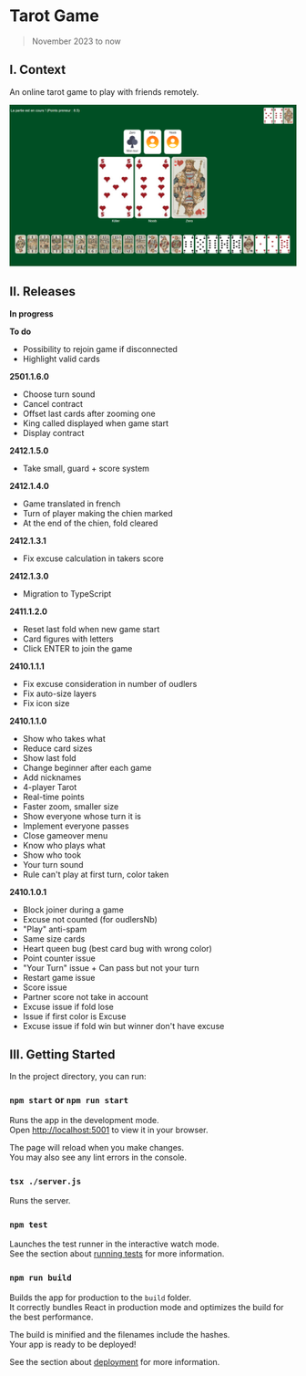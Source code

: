 # Tarot Game

> November 2023 to now

## I. Context

An online tarot game to play with friends remotely.

<p align="center">
  <img width="720" alt="Tarot In Game" src="./src/assets/images/tarot_in_game.png">
</p>


## II. Releases

**In progress**

**To do**

- Possibility to rejoin game if disconnected
- Highlight valid cards

**2501.1.6.0**
- Choose turn sound
- Cancel contract
- Offset last cards after zooming one
- King called displayed when game start
- Display contract

**2412.1.5.0**
- Take small, guard + score system

**2412.1.4.0**
- Game translated in french
- Turn of player making the chien marked
- At the end of the chien, fold cleared

**2412.1.3.1**
- Fix excuse calculation in takers score

**2412.1.3.0**
- Migration to TypeScript

**2411.1.2.0**
- Reset last fold when new game start
- Card figures with letters
- Click ENTER to join the game

**2410.1.1.1**
- Fix excuse consideration in number of oudlers
- Fix auto-size layers
- Fix icon size

**2410.1.1.0**
- Show who takes what
- Reduce card sizes
- Show last fold
- Change beginner after each game
- Add nicknames
- 4-player Tarot
- Real-time points
- Faster zoom, smaller size
- Show everyone whose turn it is
- Implement everyone passes
- Close gameover menu
- Know who plays what
- Show who took
- Your turn sound
- Rule can't play at first turn, color taken

**2410.1.0.1**
- Block joiner during a game
- Excuse not counted (for oudlersNb)
- "Play" anti-spam
- Same size cards
- Heart queen bug (best card bug with wrong color)
- Point counter issue
- "Your Turn" issue + Can pass but not your turn
- Restart game issue
- Score issue
- Partner score not take in account
- Excuse issue if fold lose
- Issue if first color is Excuse
- Excuse issue if fold win but winner don't have excuse

## III. Getting Started

In the project directory, you can run:

### `npm start` or `npm run start`

Runs the app in the development mode.\
Open [http://localhost:5001](http://localhost:5001) to view it in your browser.

The page will reload when you make changes.\
You may also see any lint errors in the console.

### `tsx ./server.js`

Runs the server.

### `npm test`

Launches the test runner in the interactive watch mode.\
See the section about [running tests](https://facebook.github.io/create-react-app/docs/running-tests) for more information.

### `npm run build`

Builds the app for production to the `build` folder.\
It correctly bundles React in production mode and optimizes the build for the best performance.

The build is minified and the filenames include the hashes.\
Your app is ready to be deployed!

See the section about [deployment](https://facebook.github.io/create-react-app/docs/deployment) for more information.